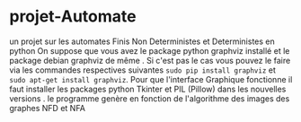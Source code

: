 # projet-Automate
un projet sur les automates Finis Non Deterministes et Deterministes en python
On suppose que vous avez le package python graphviz installé et le package debian graphviz de même . Si c'est pas le cas vous pouvez le faire via les commandes respectives suivantes ```sudo pip install graphviz``` et ```sudo apt-get install graphviz```.
Pour que l'interface Graphique fonctionne il faut installer les packages python Tkinter et PIL (Pillow) dans les nouvelles versions . le programme genère en fonction de l'algorithme des images des graphes NFD et NFA
